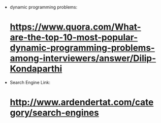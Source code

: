 * dynamic programming problems:
  # https://www.quora.com/What-are-the-top-10-most-popular-dynamic-programming-problems-among-interviewers/answer/Dilip-Kondaparthi
  
* Search Engine Link:
  # http://www.ardendertat.com/category/search-engines
  
  
